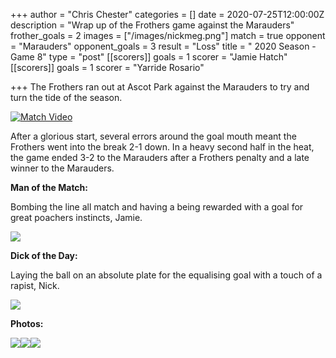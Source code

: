 +++
author = "Chris Chester"
categories = []
date = 2020-07-25T12:00:00Z
description = "Wrap up of the Frothers game against the Marauders"
frother_goals = 2
images = ["/images/nickmeg.png"]
match = true
opponent = "Marauders"
opponent_goals = 3
result = "Loss"
title = " 2020 Season - Game 8"
type = "post"
[[scorers]]
goals = 1
scorer = "Jamie Hatch"
[[scorers]]
goals = 1
scorer = "Yarride Rosario"

+++
The Frothers ran out at Ascot Park against the Marauders to try and turn the tide of the season.

[![Match Video](https://img.youtube.com/vi/lZeah-QABwM/0.jpg)](https://www.youtube.com/watch?v=lZeah-QABwM)

After a glorious start, several errors around the goal mouth meant the Frothers went into the break 2-1 down. In a heavy second half in the heat, the game ended 3-2 to the Marauders after a Frothers penalty and a late winner to the Marauders.

**Man of the Match:**

Bombing the line all match and having a being rewarded with a goal for great poachers instincts, Jamie.

![](/images/img_53720.jpg)

**Dick of the Day:**

Laying the ball on an absolute plate for the equalising goal with a touch of a rapist, Nick.

![](/images/nickmeg.png)

**Photos:**

![](/images/img_5375.jpg)![](/images/img_5398.jpg)![](/images/img_5387.jpg)